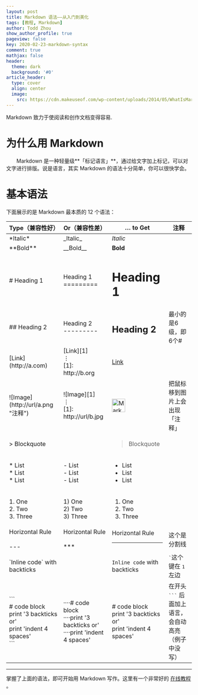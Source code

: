 ```yaml
---
layout: post
title: Markdown 语法——从入门到美化
tags: [教程, Markdown]
author: Todd Zhou
show_author_profile: true
pageview: false
key: 2020-02-23-markdown-syntax
comment: true
mathjax: false
header:
  theme: dark
  background: '#0'
article_header:
  type: cover
  align: center
  image:
    src: https://cdn.makeuseof.com/wp-content/uploads/2014/05/WhatIsMarkdown_Lead_Image-994x400.jpg
---
```


Markdown 致力于使阅读和创作文档变得容易.
<!--more-->

# 为什么用 Markdown

&emsp;&emsp;Markdown 是一种轻量级**「标记语言」**，通过给文字加上标记，可以对文字进行排版。说是语言，其实 Markdown 的语法十分简单，你可以很快学会。



# 基本语法

下面展示的是 Markdown 最本质的 12 个语法：

<div markdown="0">
  <table markdown="0">
    <thead>
      <tr>
        <th>Type（兼容性好）</th>
        <th>Or（兼容性差）</th>
        <th>… to Get</th>
        <th>注释</th>
      </tr>
    </thead>
    <tbody>
      <tr>
        <td>*Italic*</td>
        <td>_Italic_</td>
        <td><em>Italic</em></td>
      </tr>
      <tr>
        <td>**Bold**</td>
        <td>__Bold__</td>
        <td><strong>Bold</strong></td>
      </tr>
      <tr>
        <td>
          # Heading 1
        </td>
        <td>
          Heading 1<br />
          =========
        </td>
        <td>
          <h1>Heading 1</h1>
        </td>
      </tr>
      <tr>
        <td>
          ## Heading 2
        </td>
        <td>
          Heading 2<br />
          ---------
        </td>
        <td>
          <h2>Heading 2</h2>
        </td>
        <td>
          最小的是6级，即6个#
        </td>
      </tr>
      <tr>
        <td>
          [Link](http://a.com)
        </td>
        <td>
          [Link][1]<br />
          ⋮<br />
          [1]: http://b.org
        </td>
        <td><a href="https://commonmark.org/">Link</a></td>
      </tr>
      <tr>
        <td>
          ![Image](http://url/a.png "注释")
        </td>
        <td>
          ![Image][1]<br />
          ⋮<br />
          [1]: http://url/b.jpg
        </td>
        <td>
          <img
            src="https://commonmark.org/help/images/favicon.png"
            width="36"
            height="36"
            alt="Markdown"
            title="注释"
          />
        </td>
        <td>
          把鼠标移到图片上会出现「注释」
        </td>
      </tr>
      <tr>
        <td>
          &gt; Blockquote
        </td>
        <td>
          &nbsp;
        </td>
        <td>
          <blockquote>Blockquote</blockquote>
        </td>
      </tr>
      <tr>
        <td>
          <p>
            * List<br />
            * List<br />
            * List
          </p>
        </td>
        <td>
          <p>
            - List<br />
            - List<br />
            - List<br />
          </p>
        </td>
        <td>
          <ul>
            <li>List</li>
            <li>List</li>
            <li>List</li>
          </ul>
        </td>
      </tr>
      <tr>
        <td>
          <p>
            1. One<br />
            2. Two<br />
            3. Three
          </p>
        </td>
        <td>
          <p>
            1) One<br />
            2) Two<br />
            3) Three
          </p>
        </td>
        <td>
          <ol>
            <li>One</li>
            <li>Two</li>
            <li>Three</li>
          </ol>
        </td>
      </tr>
      <tr>
        <td>
          Horizontal Rule<br />
          <br />
          ---
        </td>
        <td>
          Horizontal Rule<br />
          <br />
          ***
        </td>
        <td>
          Horizontal Rule
          <hr />
        </td>
        <td>
          这个是分割线
        </td>
      </tr>
      <tr>
        <td>
          `Inline code` with backticks
        </td>
        <td>
          &nbsp;
        </td>
        <td><code>Inline code</code> with backticks</td>
        <td><kbd>`</kbd>这个键在 <kbd>1</kbd> 左边</td>
      </tr>
      <tr>
        <td>
          ```<br />
          # code block<br />
          print '3 backticks or'<br />
          print 'indent 4 spaces'<br />
          ```
        </td>
        <td>
          <span>····</span># code block<br />
          <span>····</span>print '3 backticks or'<br />
          <span>····</span>print 'indent 4 spaces'
        </td>
        <td>
          <div>
            # code block
            <br />
            print '3 backticks or' <br />
            print 'indent 4 spaces'
          </div>
        </td>
        <td>
          在开头 <kbd>```</kbd> 后面加上语言，会自动高亮<br />
          （例子中没写）
        </td>
      </tr>
    </tbody>
  </table>
</div>



---




掌握了上面的语法，即可开始用 Markdown 写作。这里有一个非常好的 [在线教程](https://commonmark.org/help/tutorial/) 。

